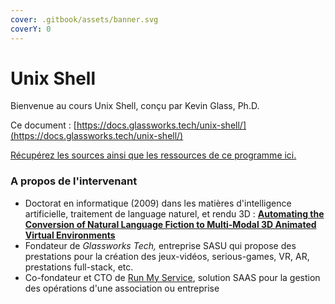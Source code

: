 ```yaml
---
cover: .gitbook/assets/banner.svg
coverY: 0
---
```


# Unix Shell

Bienvenue au cours Unix Shell, conçu par Kevin Glass, Ph.D.

Ce document : [https://docs.glassworks.tech/unix-shell/](https://docs.glassworks.tech/unix-shell/)

[Récupérez les sources ainsi que les ressources de ce programme ici.](https://github.com/glassworks/course-unix-shells)

### A propos de l'intervenant

* Doctorat en informatique (2009) dans les matières d'intelligence artificielle, traitement de language naturel, et rendu 3D : [**Automating the Conversion of Natural Language Fiction to Multi-Modal 3D Animated Virtual Environments**](http://nguni.fr/doctoral-research/)
* Fondateur de _Glassworks Tech,_ entreprise SASU qui propose des prestations pour la création des jeux-vidéos, serious-games, VR, AR, prestations full-stack, etc.
* Co-fondateur et CTO de [Run My Service](https://runmyservice.com), solution SAAS pour la gestion des opérations d'une association ou entreprise


